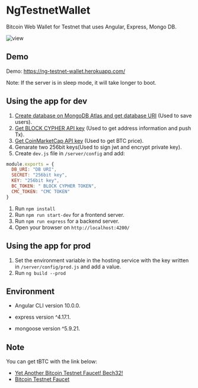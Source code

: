 # NgTestnetWallet
Bitcoin Web Wallet for Testnet that uses Angular, Express, Mongo DB.

![view](https://user-images.githubusercontent.com/62182298/88649140-951bfa80-d102-11ea-816b-e3e333ffbfb8.gif)

## Demo
Demo: <https://ng-testnet-wallet.herokuapp.com/>

Note: If the server is in sleep mode, it will take longer to boot.

## Using the app for dev
1. [Create database on MongoDB Atlas and get database URI](https://www.mongodb.com/cloud/atlas) (Used to save users).
1. [Get BLOCK CYPHER API key](https://www.blockcypher.com/) (Used to get address information and push Tx).
1. [Get CoinMarketCap API key](https://coinmarketcap.com/api/) (Used to get BTC price).
1. Genarate two 256bit keys(Used to sign jwt and encrypt private key).
1. Create `dev.js` file in `/server/config` and add:

```golang:dev.js
module.exports = {
  DB_URI: "DB URI",
  SECRET: "256bit key",
  KEY: "256bit key",
  BC_TOKEN: " BLOCK CYPHER TOKEN",
  CMC_TOKEN: "CMC TOKEN"
}
```
1. Run `npm install`
1. Run `npm run start-dev` for a frontend server.
1. Run `npm run express` for a backend server.
1. Open your browser on `http://localhost:4200/`

## Using the app for prod
1. Set the environment variable in the hosting service with the key written in `/server/config/prod.js` and add a value.
1. Run `ng build --prod`

## Environment
+ Angular CLI version 10.0.0.
* express version ^4.17.1.
+ mongoose version ^5.9.21.

## Note
You can get tBTC with the link below:
+ [Yet Another Bitcoin Testnet Faucet! Bech32!](https://testnet-faucet.mempool.co/)
+ [Bitcoin Testnet Faucet](https://bitcoinfaucet.uo1.net/)

